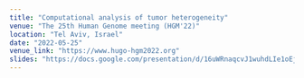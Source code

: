 ```yaml
---
title: "Computational analysis of tumor heterogeneity"
venue: "The 25th Human Genome meeting (HGM'22)"
location: "Tel Aviv, Israel"
date: "2022-05-25"
venue_link: "https://www.hugo-hgm2022.org"
slides: "https://docs.google.com/presentation/d/16uWRnaqcvJ1wuhdLIe1oEjEqPNCYisMkUUKI-OwB-UY/edit?usp=sharing"
---
```

